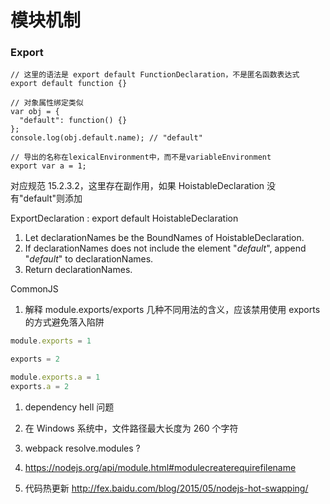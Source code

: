 # 模块机制

### Export

```
// 这里的语法是 export default FunctionDeclaration，不是匿名函数表达式
export default function {}

// 对象属性绑定类似
var obj = {
  "default": function() {}
};
console.log(obj.default.name); // "default"

// 导出的名称在lexicalEnvironment中，而不是variableEnvironment
export var a = 1;
```

对应规范 15.2.3.2，这里存在副作用，如果 HoistableDeclaration 没有"default"则添加

ExportDeclaration : export default HoistableDeclaration

1. Let declarationNames be the BoundNames of HoistableDeclaration.
2. If declarationNames does not include the element "_default_", append "_default_" to
   declarationNames.
3. Return declarationNames.

CommonJS

1. 解释 module.exports/exports 几种不同用法的含义，应该禁用使用 exports 的方式避免落入陷阱

```js
module.exports = 1

exports = 2

module.exports.a = 1
exports.a = 2
```

1. dependency hell 问题
1. 在 Windows 系统中，文件路径最大长度为 260 个字符

1. webpack resolve.modules ?
1. https://nodejs.org/api/module.html#modulecreaterequirefilename

1. 代码热更新 http://fex.baidu.com/blog/2015/05/nodejs-hot-swapping/
